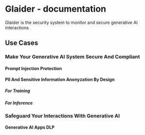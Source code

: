 # Glaider - documentation

Glaider is the security system to monitor and secure generative AI interactions

## Use Cases 

### Make Your Generative AI System Secure And Compliant

#### Prompt Injection Protection

#### PII And Sensitive Information Anonyzation By Design

##### For Training

##### For Inference



### Safeguard Your Interactions With Generative AI 

#### Generative AI Apps DLP



